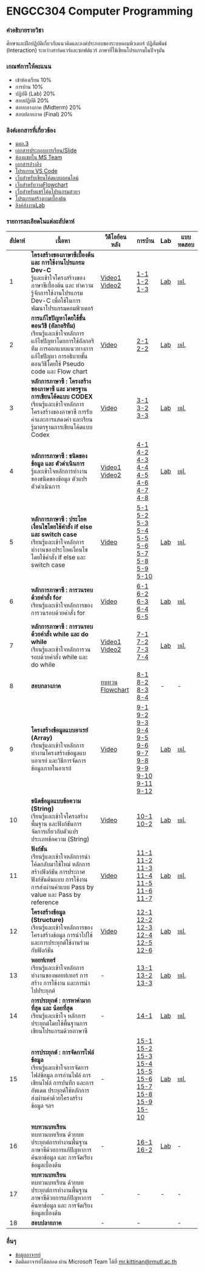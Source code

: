 # ENGCC304 Computer Programming

### คำอธิบายรายวิชา
ศึกษาและฝึกปฏิบัติเกี่ยวกับแนวคิดและองค์ประกอบของระบบคอมพิวเตอร์ ปฏิสัมพันธ์ (Interaction) ระหว่างฮาร์ดแวร์และซอฟต์แวร์ ภาษาที่ใช้เขียนโปรแกรมในปัจจุบัน

### เกณฑ์การให้คะแนน
* เข้าห้องเรียน 10%
* การบ้าน 10%
* ปฏิบัติ (Lab) 20%
* สอบปฏิบัติ 20%
* สอบกลางภาค (Midterm) 20%
* สอบปลายภาค (Final) 20%

### ลิงค์เอกสารที่เกี่ยวข้อง
* [มคอ.3](https://drive.google.com/drive/folders/1OWlzmm3MZ1Uy2SKScJGQS5_IJr8BCSCR?usp=drive_link)
* [เอกสารประกอบการเรียน/Slide](https://drive.google.com/drive/folders/1OWlzmm3MZ1Uy2SKScJGQS5_IJr8BCSCR?usp=drive_link)
* [ห้องแชทใน MS Team](https://teams.microsoft.com/l/team/19%3ASRc4lB9z91Vay6mrtEaEm14MyYUYn_hccTzFXdp1NyE1%40thread.tacv2/conversations?groupId=37d36e7f-c2eb-4dcf-9320-32ee74544bd8&tenantId=2c0a3819-8c66-4ae1-9a99-3832d9facbd9)
* [เอกสารอ้างอิง](https://autolib.rmutl.ac.th/Catalog/BibItem.aspx?BibID=b00141555)
* [โปรแกรม VS Code](https://code.visualstudio.com/download)
* [เว็บสำหรับเขียนโค้ดแบบออนไลน์](https://onlinegdb.com)
* [เว็บสำหรับวาดFlowchart](https://draw.io)
* [เว็บสำหรับแชร์โค้ดโปรแกรมสวยๆ](https://carbon.now.sh/?bg=rgba%2874%2C144%2C226%2C1%29&t=material&wt=none&l=text%2Fx-c%2B%2Bsrc&width=828&ds=false&dsyoff=20px&dsblur=68px&wc=true&wa=true&pv=56px&ph=56px&ln=true&fl=1&fm=Fira+Code&fs=14px&lh=152%25&si=false&es=2x&wm=false&code=%2523include%2520%253Cstdio.h%253E%250A%250Aint%2520main%28%29%2520%257B%250A%2520%2520printf%28%2522Hello%2522%29%2520%253B%250A%2520%2520return%25200%2520%253B%250A%257D%252F%252Fend%2520function)
* [โปรแกรมสร้างเกมเบื้องต้น](https://arcade.makecode.com/)
* [ลิงค์ส่งงานLab](https://forms.office.com/r/Yz8xb6BHqi)

### รายการละเอียดในแต่ละสัปดาห์
สัปดาห์ | เนื้อหา | วีดีโอย้อนหลัง | การบ้าน | Lab | แบบทดสอบ
--- | --- | --- | --- | --- | ---
1| **โครงสร้างของภาษาซีเบื้องต้น และ การใช้งานโปรแกรม Dev-C** <br />รู้และเข้าใจโครงสร้างของภาษาซีเบื้องต้น และ ทำความรู้จักการใช้งานโปรแกรม Dev-C เพื่อใช้ในการพัฒนาโปรแกรมคอมพิวเตอร์ |[Video1](https://www.youtube.com/watch?v=01p2FCUcYY8)<br />[Video2](https://www.youtube.com/watch?v=rI52J5TJTMw)|[1-1](https://github.com/tumrmutl/ENGCC304-Computer-Programming/blob/main/Homework/HW01/hw01-1-helloworld.cpp)<br />[1-2](https://github.com/tumrmutl/ENGCC304-Computer-Programming/blob/main/Homework/HW01/hw01-2-fix-bug.cpp)<br />[1-3](https://github.com/tumrmutl/ENGCC304-Computer-Programming/blob/main/Homework/HW01/hw01-3-basic-input-output.cpp)|[Lab](https://github.com/tumrmutl/ENGCC304-Computer-Programming/blob/main/Lab/Lab01-Basic-Display-Input-Output.cpp)| [บฝ.](https://forms.office.com/r/BeGVra089y)
2| **การแก้ไขปัญหาโดยใช้ขั้นตอนวิธี (อัลกอริทึม)** <br />เรียนรู้และเข้าใจหลักการแก้ไขปัญหาโดยการใช้อัลกอริทึม การออกแบบแนวทางการแก้ไขปัญหา การอธิบายขั้นตอนวิธีโดยใช้ Pseudo code และ Flow chart |[Video](https://www.youtube.com/watch?v=9hEjesjU_k0)|[2-1](https://github.com/tumrmutl/ENGCC304-Computer-Programming/blob/main/Homework/HW02/hw02-1-noodle.drawio)<br />[2-2](https://github.com/tumrmutl/ENGCC304-Computer-Programming/blob/main/Homework/HW02/hw02-2-requirement.drawio)|[Lab](https://github.com/tumrmutl/ENGCC304-Computer-Programming/blob/main/Lab/Lab02-Basic-Flowchart.drawio)| [บฝ.](https://forms.office.com/r/DXCWCWYeg3)
3| **หลักการภาษาซี : โครงสร้างของภาษาซี และ มาตรฐานการเขียนโค้ดแบบ CODEX** <br />เรียนรู้และเข้าใจหลักการโครงสร้างของภาษาซี การรับค่าและการแสดงค่า และเรียนรู้มาตรฐานการเขียนโค้ดแบบ Codex |[Video](https://www.youtube.com/watch?v=ml6_NafY3u4)|[3-1](https://github.com/tumrmutl/ENGCC304-Computer-Programming/blob/main/Homework/HW03/hw03-1-codex.cpp)<br />[3-2](https://github.com/tumrmutl/ENGCC304-Computer-Programming/blob/main/Homework/HW03/hw03-2-codex-and-fix-bug.cpp)<br />[3-3](https://github.com/tumrmutl/ENGCC304-Computer-Programming/blob/main/Homework/HW03/hw03-3-codex-and-fix-bug.cpp)|[Lab](https://github.com/tumrmutl/ENGCC304-Computer-Programming/blob/main/Lab/Lab03-Codex.cpp)| [บฝ.](#)
4| **หลักการภาษาซี : ชนิดของข้อมูล และ ตัวดำเนินการ** <br />รู้และเข้าใจหลักการทำงานของชนิดของข้อมูล ตัวแปร ตัวดำเนินการ |[Video1](https://www.youtube.com/watch?v=5mSartNW-0c)<br />[Video2](https://www.youtube.com/watch?v=sL6D7CRhNcA)|[4-1](https://github.com/tumrmutl/ENGCC304-Computer-Programming/blob/main/Homework/HW04/hw04-1-variable.cpp)<br />[4-2](https://github.com/tumrmutl/ENGCC304-Computer-Programming/blob/main/Homework/HW04/hw04-2-operator.cpp)<br />[4-3](https://github.com/tumrmutl/ENGCC304-Computer-Programming/blob/main/Homework/HW04/hw04-3-basic-operator.cpp)<br />[4-4](https://github.com/tumrmutl/ENGCC304-Computer-Programming/blob/main/Homework/HW04/hw04-4-triangle.cpp)<br />[4-5](https://github.com/tumrmutl/ENGCC304-Computer-Programming/blob/main/Homework/HW04/hw04-5-time-convert.cpp)<br />[4-6](https://github.com/tumrmutl/ENGCC304-Computer-Programming/blob/main/Homework/HW04/hw04-6-man-hour.cpp)<br />[4-7](https://github.com/tumrmutl/ENGCC304-Computer-Programming/blob/main/Homework/HW04/hw04-7-Temperator-Convert.cpp)<br />[4-8](https://github.com/tumrmutl/ENGCC304-Computer-Programming/blob/main/Homework/HW04/hw04-8-convert-to-binary.cpp)|[Lab](https://github.com/tumrmutl/ENGCC304-Computer-Programming/blob/main/Lab/Lab04-Variable-Operator.cpp)| [บฝ.](#)
5| **หลักการภาษาซี : ประโยคเงื่อนไขโดยใช้คำสั่ง if else และ switch case** <br />เรียนรู้และเข้าใจหลักการทำงานของประโยคเงื่อนไขโดยใช้คำสั่ง if else และ switch case |[Video]()|[5-1](https://github.com/tumrmutl/ENGCC304-Computer-Programming/blob/main/Homework/HW05/hw05-1-if-else.cpp)<br />[5-2](https://github.com/tumrmutl/ENGCC304-Computer-Programming/blob/main/Homework/HW05/hw05-2-basic-sort.cpp)<br />[5-3](https://github.com/tumrmutl/ENGCC304-Computer-Programming/blob/main/Homework/HW05/hw05-3-number-to-text.cpp)<br />[5-4](https://github.com/tumrmutl/ENGCC304-Computer-Programming/blob/main/Homework/HW05/hw05-4-compare-number.cpp)<br />[5-5](https://github.com/tumrmutl/ENGCC304-Computer-Programming/blob/main/Homework/HW05/hw05-5-odd-even.cpp)<br />[5-6](https://github.com/tumrmutl/ENGCC304-Computer-Programming/blob/main/Homework/HW05/hw05-6-pos-or-neg.cpp)<br />[5-7](https://github.com/tumrmutl/ENGCC304-Computer-Programming/blob/main/Homework/HW05/hw05-7-mod.cpp)<br />[5-8](https://github.com/tumrmutl/ENGCC304-Computer-Programming/blob/main/Homework/HW05/hw05-8-max-value.cpp)<br />[5-9](https://github.com/tumrmutl/ENGCC304-Computer-Programming/blob/main/Homework/HW05/hw05-9-mid-point.cpp)<br />[5-10](https://github.com/tumrmutl/ENGCC304-Computer-Programming/blob/main/Homework/HW05/hw05-10-auto-grading-without-if-else.cpp)|[Lab](https://github.com/tumrmutl/ENGCC304-Computer-Programming/blob/main/Lab/Lab05-If-Else-Switch-Case.cpp)| [บฝ.](#)
6| **หลักการภาษาซี : การวนรอบด้วยคำสั่ง for** <br />เรียนรู้และเข้าใจหลักการของการวนรอบด้วยคำสั่ง for |[Video](https://www.youtube.com/watch?v=RgPZfEIItxg)|[6-1](https://github.com/tumrmutl/ENGCC304-Computer-Programming/blob/main/Homework/HW06/hw06-1-basic-for-loop.cpp)<br />[6-2](https://github.com/tumrmutl/ENGCC304-Computer-Programming/blob/main/Homework/HW06/hw06-2-roman-number.cpp)<br />[6-3](https://github.com/tumrmutl/ENGCC304-Computer-Programming/blob/main/Homework/HW06/hw06-3-Multiply.cpp)<br />[6-4](https://github.com/tumrmutl/ENGCC304-Computer-Programming/blob/main/Homework/HW06/hw06-4-series.cpp)<br />[6-5](https://github.com/tumrmutl/ENGCC304-Computer-Programming/blob/main/Homework/HW06/hw06-5-prime-number.cpp)<br />|[Lab](https://github.com/tumrmutl/ENGCC304-Computer-Programming/blob/main/Lab/Lab06-For-Loop.cpp)| [บฝ.](#)
7| **หลักการภาษาซี : การวนรอบด้วยคำสั่ง while และ do while** <br />เรียนรู้และเข้าใจหลักการวนรอบด้วยคำสั่ง while และ do while |[Video1](https://www.youtube.com/watch?v=SDOaMhy42RA)<br />[Video2](https://www.youtube.com/watch?v=pB6ibWypdDY)|[7-1](#)<br />[7-2](#)<br />[7-3](#)<br />[7-4](#)<br />|[Lab](https://github.com/tumrmutl/ENGCC304-Computer-Programming/blob/main/Lab/Lab07-While-DoWhile.cpp)| [บฝ.](#)
8| **สอบกลางภาค** |[ทบทวน Flowchart](https://www.youtube.com/watch?v=lyzEe20rKG4)|[8-1](#)<br />[8-2](#)<br />[8-3](#)<br />[8-4](#)<br />|-| -
9| **โครงสร้างข้อมูลแบบอาเรย์ (Array)** <br />เรียนรู้และเข้าใจหลักการทำงานโครงสร้างข้อมูลแบบอาเรย์ และวิธีการจัดการข้อมูลภายในอาเรย์ |[Video](https://www.youtube.com/watch?v=u5rshhQ1ZJQ)|[9-1](#)<br />[9-2](#)<br />[9-3](#)<br />[9-4](#)<br />[9-5](#)<br />[9-6](#)<br />[9-7](#)<br />[9-8](#)<br />[9-9](#)<br />[9-10](#)<br />[9-11](#)<br />[9-12](#)<br />|[Lab](https://github.com/tumrmutl/ENGCC304-Computer-Programming/blob/main/Lab/Lab09-Array.cpp)| [บฝ.](#)
10| **ชนิดข้อมูลแบบข้อความ (String)** <br />เรียนรู้และเข้าใจโครงสร้างพื้นฐาน และฟังก์ชันการจัดการเกี่ยวกับตัวแปรประเภทข้อความ (String) |[Video](https://www.youtube.com/watch?v=jEWPSXGDCdc)|[10-1](#)<br />[10-2](#)|[Lab](https://github.com/tumrmutl/ENGCC304-Computer-Programming/blob/main/Lab/Lab10-String.cpp)| [บฝ.](#)
11| **ฟังก์ชัน** <br />เรียนรู้และเข้าใจหลักการนำโค้ดกลับมาใช้ใหม่ หลักการสร้างฟังก์ชัน การประกาศฟังก์ชันต้นแบบ การใช้งาน การส่งผ่านค่าแบบ Pass by value และ Pass by reference |[Video](https://www.youtube.com/watch?v=Wd7nHpBTSy0)|[11-1](#)<br />[11-2](#)<br />[11-3](#)<br />[11-4](#)<br />[11-5](#)<br />[11-6](#)<br />[11-7](#)|[Lab](https://github.com/tumrmutl/ENGCC304-Computer-Programming/blob/main/Lab/Lab11-Function.cpp)| [บฝ.](#)
12| **โครงสร้างข้อมูล (Structure)** <br />เรียนรู้และเข้าใจหลักการของโครงสร้างข้อมูล การนำไปใช้ และการประยุกต์ใช้งานร่วมกับฟังก์ชัน |[Video](https://www.youtube.com/watch?v=PTyQoGqi_NU)|[12-1](#)<br />[12-2](#)<br />[12-3](#)<br />[12-4](#)<br />[12-5](#)<br />[12-6](#)|[Lab](https://github.com/tumrmutl/ENGCC304-Computer-Programming/blob/main/Lab/Lab12-Structure.cpp)| [บฝ.](#)
13| **พอยท์เทอร์** <br />เรียนรู้และเข้าใจหลักการทำงานของพอยท์เทอร์ การสร้าง การใช้งาน และการนำไปประยุกต์ |-|[13-1](#)<br />[13-2](#)<br />[13-3](#)|[Lab](https://github.com/tumrmutl/ENGCC304-Computer-Programming/blob/main/Lab/Lab13-Pointer.cpp)| [บฝ.](#)
14| **การประยุกต์ : การหาค่ามากที่สุด และ น้อยที่สุด** <br />เรียนรู้และเข้าใจ หลักการประยุกต์โดยใช้พื้นฐานการเขียนโปรแกรมด้วยภาษาซี |-|[14-1](#)<br />|[Lab](https://github.com/tumrmutl/ENGCC304-Computer-Programming/blob/main/Lab/Lab14-Min-Max.cpp)| [บฝ.](#)
15| **การประยุกต์ : การจัดการไฟล์ข้อมูล** <br />เรียนรู้และเข้าใจการจัดการไฟล์ข้อมูล การอ่านไฟล์ การเขียนไฟล์ การบันทึก และการอัพเดต ประยุกต์ใช้หลักการส่งผ่านค่าด้วยโครงสร้างข้อมูล ฯลฯ |-|[15-1](#)<br />[15-2](#)<br />[15-3](#)<br />[15-4](#)<br />[15-5](#)<br />[15-6](#)<br />[15-7](#)<br />[15-8](#)<br />[15-9](#)<br />[15-10](#)<br />|[Lab](https://github.com/tumrmutl/ENGCC304-Computer-Programming/blob/main/Lab/Lab15-File.cpp)| [บฝ.](#)
16| **ทบทวนบทเรียน** <br />ทบทวนบทเรียน ด้วยบทประยุกต์การทำงานพื้นฐานภาษาซีด้วยการแก้ปัญหาการค้นหาข้อมูล และ การจัดเรียงข้อมูลเบื้องต้น |-|[16-1](#)<br />[16-2](#)|[Lab](https://github.com/tumrmutl/ENGCC304-Computer-Programming/blob/main/Lab/Lab16-Basic-Sort-Search.cpp)| -
17| **ทบทวนบทเรียน** <br />ทบทวนบทเรียน ด้วยบทประยุกต์การทำงานพื้นฐานภาษาซีด้วยการแก้ปัญหาการค้นหาข้อมูล และ การจัดเรียงข้อมูลเบื้องต้น |-|-|-|-
18| **สอบปลายภาค** |-|-||-| -

### อื่นๆ
* [ข้อมูลอาจารย์](https://lms.rmutl.ac.th/teachers/detail/24002453439513437/5fd51c39cb8f05637cb8e96df6ec9392edb3ec16ea62666620cda4fd8f8b3e72)
* ติดติดอาจารย์ได้ตลอด ผ่าน Microsoft Team ได้ที่ mr.kittinan@rmutl.ac.th
